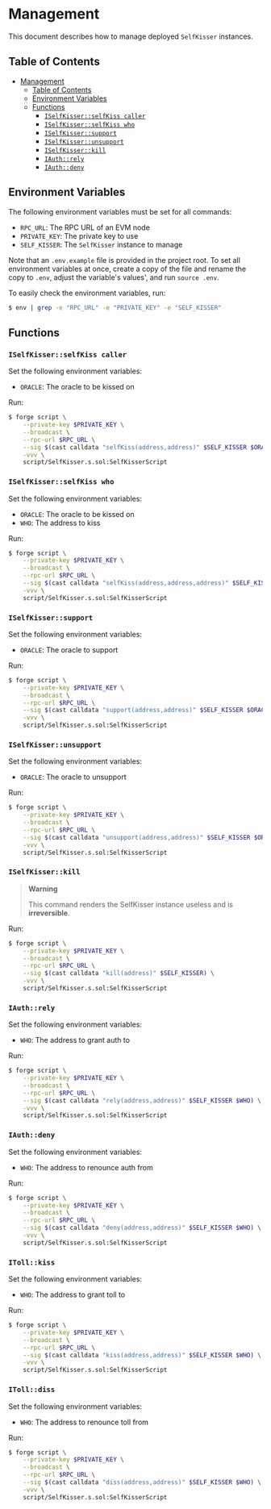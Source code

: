 # Management

This document describes how to manage deployed `SelfKisser` instances.

## Table of Contents

- [Management](#management)
  - [Table of Contents](#table-of-contents)
  - [Environment Variables](#environment-variables)
  - [Functions](#functions)
    - [`ISelfKisser::selfKiss caller`](#iselfkisserselfkiss-caller)
    - [`ISelfKisser::selfKiss who`](#iselfkisserselfkiss-who)
    - [`ISelfKisser::support`](#iselfkissersupport)
    - [`ISelfKisser::unsupport`](#iselfkisserunsupport)
    - [`ISelfKisser::kill`](#iselfkisserkill)
    - [`IAuth::rely`](#iauthrely)
    - [`IAuth::deny`](#iauthdeny)

## Environment Variables

The following environment variables must be set for all commands:

- `RPC_URL`: The RPC URL of an EVM node
- `PRIVATE_KEY`: The private key to use
- `SELF_KISSER`: The `SelfKisser` instance to manage

Note that an `.env.example` file is provided in the project root. To set all environment variables at once, create a copy of the file and rename the copy to `.env`, adjust the variable's values', and run `source .env`.

To easily check the environment variables, run:

```bash
$ env | grep -e "RPC_URL" -e "PRIVATE_KEY" -e "SELF_KISSER"
```

## Functions

### `ISelfKisser::selfKiss caller`

Set the following environment variables:

- `ORACLE`: The oracle to be kissed on

Run:

```bash
$ forge script \
    --private-key $PRIVATE_KEY \
    --broadcast \
    --rpc-url $RPC_URL \
    --sig $(cast calldata "selfKiss(address,address)" $SELF_KISSER $ORACLE) \
    -vvv \
    script/SelfKisser.s.sol:SelfKisserScript
```

### `ISelfKisser::selfKiss who`

Set the following environment variables:

- `ORACLE`: The oracle to be kissed on
- `WHO`: The address to kiss

Run:

```bash
$ forge script \
    --private-key $PRIVATE_KEY \
    --broadcast \
    --rpc-url $RPC_URL \
    --sig $(cast calldata "selfKiss(address,address,address)" $SELF_KISSER $ORACLE $WHO) \
    -vvv \
    script/SelfKisser.s.sol:SelfKisserScript
```

### `ISelfKisser::support`

Set the following environment variables:

- `ORACLE`: The oracle to support

Run:

```bash
$ forge script \
    --private-key $PRIVATE_KEY \
    --broadcast \
    --rpc-url $RPC_URL \
    --sig $(cast calldata "support(address,address)" $SELF_KISSER $ORACLE) \
    -vvv \
    script/SelfKisser.s.sol:SelfKisserScript
```

### `ISelfKisser::unsupport`

Set the following environment variables:

- `ORACLE`: The oracle to unsupport

Run:

```bash
$ forge script \
    --private-key $PRIVATE_KEY \
    --broadcast \
    --rpc-url $RPC_URL \
    --sig $(cast calldata "unsupport(address,address)" $SELF_KISSER $ORACLE) \
    -vvv \
    script/SelfKisser.s.sol:SelfKisserScript
```

### `ISelfKisser::kill`

> **Warning**
>
> This command renders the SelfKisser instance useless and is **irreversible**.

Run:

```bash
$ forge script \
    --private-key $PRIVATE_KEY \
    --broadcast \
    --rpc-url $RPC_URL \
    --sig $(cast calldata "kill(address)" $SELF_KISSER) \
    -vvv \
    script/SelfKisser.s.sol:SelfKisserScript
```

### `IAuth::rely`

Set the following environment variables:

- `WHO`: The address to grant auth to

Run:

```bash
$ forge script \
    --private-key $PRIVATE_KEY \
    --broadcast \
    --rpc-url $RPC_URL \
    --sig $(cast calldata "rely(address,address)" $SELF_KISSER $WHO) \
    -vvv \
    script/SelfKisser.s.sol:SelfKisserScript
```

### `IAuth::deny`

Set the following environment variables:

- `WHO`: The address to renounce auth from

Run:

```bash
$ forge script \
    --private-key $PRIVATE_KEY \
    --broadcast \
    --rpc-url $RPC_URL \
    --sig $(cast calldata "deny(address,address)" $SELF_KISSER $WHO) \
    -vvv \
    script/SelfKisser.s.sol:SelfKisserScript
```

### `IToll::kiss`

Set the following environment variables:

- `WHO`: The address to grant toll to

Run:

```bash
$ forge script \
    --private-key $PRIVATE_KEY \
    --broadcast \
    --rpc-url $RPC_URL \
    --sig $(cast calldata "kiss(address,address)" $SELF_KISSER $WHO) \
    -vvv \
    script/SelfKisser.s.sol:SelfKisserScript
```

### `IToll::diss`

Set the following environment variables:

- `WHO`: The address to renounce toll from

Run:

```bash
$ forge script \
    --private-key $PRIVATE_KEY \
    --broadcast \
    --rpc-url $RPC_URL \
    --sig $(cast calldata "diss(address,address)" $SELF_KISSER $WHO) \
    -vvv \
    script/SelfKisser.s.sol:SelfKisserScript
```

